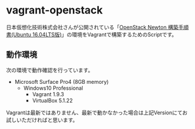 # vagrant-openstack
日本仮想化技術株式会社さんが公開されている「[OpenStack Newton 構築手順書(Ubuntu 16.04LTS版)](https://github.com/virtualtech/openstack-newton-docs)」の環境をVagrantで構築するためのScriptです。

## 動作環境
次の環境で動作確認を行っています。

- Microsoft Surface Pro4 (8GB memory)
  - Windows10 Professional
    - Vagrant 1.9.3
    - VirtualBox 5.1.22

Vagrantは最新ではありません、最新で動かなかった場合は上記Versionにてお試しいただければと思います。

